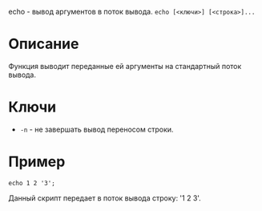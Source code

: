 echo - вывод аргументов в поток вывода.
`echo [<ключи>] [<строка>]...`

Описание
========

Функция выводит переданные ей аргументы на стандартный поток вывода.

Ключи
=====

* `-n` - не завершать вывод переносом строки.

Пример
======

  `echo 1 2 '3';`

Данный скрипт передает в поток вывода строку: '1 2 3'.
